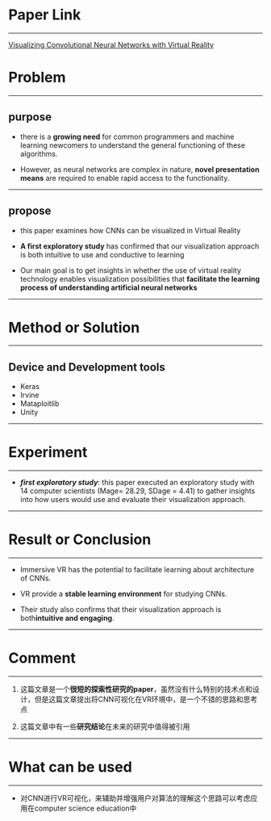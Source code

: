# Paper Link
---
[Visualizing Convolutional Neural Networks with Virtual Reality](https://dl.acm.org/doi/10.1145/3359996.3364817)

# Problem
---
## purpose

- there is a **growing need** for common programmers and machine learning newcomers to understand the general functioning of these algorithms. 
  
- However, as neural networks are complex in nature, **novel presentation means** are required to enable rapid access to the functionality.
---
## propose
-  this paper examines how CNNs can be visualized in Virtual Reality
  
- **A first exploratory study** has confirmed that our visualization approach is both intuitive to use and conductive to learning
  
- Our main goal is to get insights in whether the use of virtual reality technology enables visualization possibilities that **facilitate the learning process of understanding artificial neural networks**
---
# Method or Solution
---
## Device and Development tools
- Keras
- Irvine
- Mataploitlib
- Unity
---
# Experiment
---
- ***first exploratory study***: this paper executed an exploratory study with 14 computer scientists (Mage= 28.29, SDage = 4.41) to gather insights into how users would use and evaluate their visualization approach.
---
# Result or Conclusion
---
- Immersive VR has the potential to facilitate learning about architecture of CNNs.
  
- VR provide a **stable learning environment** for studying CNNs.
  
- Their study also confirms that their visualization approach is both**intuitive and engaging**.
---
# Comment
---
1. 这篇文章是一个**很短的探索性研究的paper**，虽然没有什么特别的技术点和设计，但是这篇文章提出将CNN可视化在VR环境中，是一个不错的思路和思考点
   
2. 这篇文章中有一些**研究结论**在未来的研究中值得被引用
---
# What can be used
---
- 对CNN进行VR可视化，来辅助并增强用户对算法的理解这个思路可以考虑应用在computer science education中